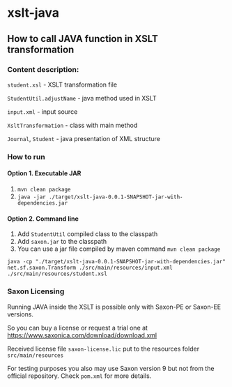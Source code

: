 # xslt-java

## How to call JAVA function in XSLT transformation 


### Content description:

`student.xsl` - XSLT transformation file

`StudentUtil.adjustName` - java method used in XSLT

`input.xml` - input source

`XsltTransformation` - class with main method

`Journal`, `Student` - java presentation of XML structure 

### How to run

#### Option 1. Executable JAR

1. `mvn clean package`
2. `java -jar ./target/xslt-java-0.0.1-SNAPSHOT-jar-with-dependencies.jar`

#### Option 2. Command line

1. Add `StudentUtil` compiled class to the classpath 
2. Add `saxon.jar` to the classpath
3. You can use a jar file  compiled by maven command `mvn clean package`

```shell
java -cp "./target/xslt-java-0.0.1-SNAPSHOT-jar-with-dependencies.jar" net.sf.saxon.Transform ./src/main/resources/input.xml ./src/main/resources/student.xsl
```
 
### Saxon Licensing

Running JAVA inside the XSLT is possible only with Saxon-PE or Saxon-EE versions.

So you can buy a license or request a trial one at https://www.saxonica.com/download/download.xml

Received license file `saxon-license.lic` put to the resources folder `src/main/resources`

For testing purposes you also may use Saxon version 9 but not from the official repository.
Check `pom.xml` for more details.